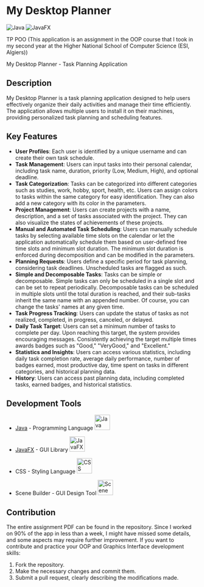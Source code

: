 # My Desktop Planner

![Java](https://img.shields.io/badge/Java-Programming%20Language-orange)
![JavaFX](https://img.shields.io/badge/JavaFX-GUI%20Library-green)

TP POO (This application is an assignment in the OOP course that I took in my second year at the Higher National School of Computer Science (ESI, Algiers))

My Desktop Planner - Task Planning Application

## Description
My Desktop Planner is a task planning application designed to help users effectively organize their daily activities and manage their time efficiently. The application allows multiple users to install it on their machines, providing personalized task planning and scheduling features.

## Key Features

- **User Profiles**: Each user is identified by a unique username and can create their own task schedule.
- **Task Management**: Users can input tasks into their personal calendar, including task name, duration, priority (Low, Medium, High), and optional deadline.
- **Task Categorization**: Tasks can be categorized into different categories such as studies, work, hobby, sport, health, etc. Users can assign colors to tasks within the same category for easy identification. They can also add a new category with its color in the parameters.
- **Project Management**: Users can create projects with a name, description, and a set of tasks associated with the project. They can also visualize the states of achievements of these projects.
- **Manual and Automated Task Scheduling**: Users can manually schedule tasks by selecting available time slots on the calendar or let the application automatically schedule them based on user-defined free time slots and minimum slot duration. The minimum slot duration is enforced during decomposition and can be modified in the parameters.
- **Planning Requests**: Users define a specific period for task planning, considering task deadlines. Unscheduled tasks are flagged as such.
- **Simple and Decomposable Tasks**: Tasks can be simple or decomposable. Simple tasks can only be scheduled in a single slot and can be set to repeat periodically. Decomposable tasks can be scheduled in multiple slots until the total duration is reached, and their sub-tasks inherit the same name with an appended number. Of course, you can change the tasks' names at any given time.
- **Task Progress Tracking**: Users can update the status of tasks as not realized, completed, in progress, canceled, or delayed.
- **Daily Task Target**: Users can set a minimum number of tasks to complete per day. Upon reaching this target, the system provides encouraging messages. Consistently achieving the target multiple times awards badges such as "Good," "VeryGood," and "Excellent."
- **Statistics and Insights**: Users can access various statistics, including daily task completion rate, average daily performance, number of badges earned, most productive day, time spent on tasks in different categories, and historical planning data.
- **History**: Users can access past planning data, including completed tasks, earned badges, and historical statistics.

## Development Tools

- [Java](https://www.java.com/) - Programming Language
  <a href="https://www.java.com/" target="_blank" rel="noreferrer">
    <img src="https://user-images.githubusercontent.com/25181517/117201156-9a724800-adec-11eb-9a9d-3cd0f67da4bc.png" alt="Java" width="40" height="40"/>
  </a>

- [JavaFX](https://openjfx.io/) - GUI Library
  <a href="https://openjfx.io/" target="_blank" rel="noreferrer">
    <img src="https://user-images.githubusercontent.com/25181517/117201387-0349c080-adee-11eb-83f3-04ff3afae14e.png" alt="JavaFX" width="40" height="40"/>
  </a>

- CSS - Styling Language
  <a href="https://developer.mozilla.org/en-US/docs/Web/CSS" target="_blank" rel="noreferrer">
    <img src="https://user-images.githubusercontent.com/25181517/117202274-65e2ac80-adf0-11eb-823c-5d868b0e3e29.png" alt="CSS" width="40" height="40"/>
  </a>

- Scene Builder - GUI Design Tool
  <a href="https://gluonhq.com/products/scene-builder/" target="_blank" rel="noreferrer">
    <img src="https://user-images.githubusercontent.com/25181517/117202581-133cb080-adf1-11eb-8d2b-c8e15b7e8b67.png" alt="Scene Builder" width="40" height="40"/>
  </a>

## Contribution
The entire assignment PDF can be found in the repository. Since I worked on 90% of the app in less than a week, I might have missed some details, and some aspects may require further improvement. If you want to contribute and practice your OOP and Graphics Interface development skills:

1. Fork the repository.
2. Make the necessary changes and commit them.
3. Submit a pull request, clearly describing the modifications made.
